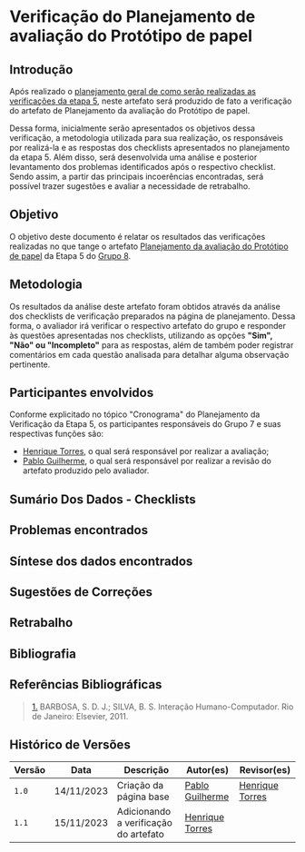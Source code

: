 # Verificação do Planejamento de avaliação do Protótipo de papel

## Introdução

Após realizado o [planejamento geral de como serão realizadas as verificações da etapa 5](https://interacao-humano-computador.github.io/2023.2-OnlineJudge/verificacao/grupo_8/etapa_5/planejamento-verificacao/), neste artefato será produzido de fato a verificação do artefato de Planejamento da avaliação do Protótipo de papel.

Dessa forma, inicialmente serão apresentados os objetivos dessa verificação, a metodologia utilizada para sua realização, os responsáveis por realizá-la e as respostas dos checklists apresentados no planejamento da etapa 5. Além disso, será desenvolvida uma análise e posterior levantamento dos problemas identificados após o respectivo checklist. Sendo assim, a partir das principais incoerências encontradas, será possível trazer sugestões e avaliar a necessidade de retrabalho.

## Objetivo

O objetivo deste documento é relatar os resultados das verificações realizadas no que tange o artefato [Planejamento da avaliação do Protótipo de papel](https://interacao-humano-computador.github.io/2023.2-SEI-GDF/#/design-avaliacao-desenvolvimento/planejamento/prototipo-papel/Planejamento-avaliacao-protot-papel) da Etapa 5 do [Grupo 8](https://interacao-humano-computador.github.io/2023.2-SEI-GDF/#/).

## Metodologia
Os resultados da análise deste artefato foram obtidos através da análise dos checklists de verificação preparados na página de planejamento. Dessa forma, o avaliador irá verificar o respectivo artefato do grupo e responder às questões apresentadas nos checklists, utilizando as opções **"Sim", "Não" ou "Incompleto"** para as respostas, além de também poder registrar comentários em cada questão analisada para detalhar alguma observação pertinente.

## Participantes envolvidos

Conforme explicitado no tópico "Cronograma" do Planejamento da Verificação da Etapa 5, os participantes responsáveis do Grupo 7 e suas respectivas funções são:

- [Henrique Torres](https://github.com/henriqtorresl), o qual será responsável por realizar a avaliação;
- [Pablo Guilherme](https://github.com/PabloGJBS), o qual será responsável por realizar a revisão do artefato produzido pelo avaliador.

## Sumário Dos Dados - Checklists

## Problemas encontrados

## Síntese dos dados encontrados

## Sugestões de Correções

## Retrabalho

## Bibliografia

>

## Referências Bibliográficas

> <a id="REF1" href="#anchor_1">1.</a> BARBOSA, S. D. J.; SILVA, B. S. Interação Humano-Computador. Rio de Janeiro: Elsevier, 2011.

## Histórico de Versões

| Versão | Data       | Descrição              | Autor(es)                                        | Revisor(es)                                     |
| ------ | ---------- | ---------------------- | ------------------------------------------------ | ----------------------------------------------- |
| `1.0`  | 14/11/2023 | Criação da página base | [Pablo Guilherme](https://github.com/PabloGJBS) | [Henrique Torres](https://github.com/henriqtorresl) |
| `1.1`  | 15/11/2023 | Adicionando a verificação do artefato | [Henrique Torres](https://github.com/henriqtorresl) |  |
